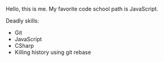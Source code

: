 Hello, this is me. My favorite code school path is JavaScript.

Deadly skills:
* Git
* JavaScript
* CSharp
* Killing history using git rebase
